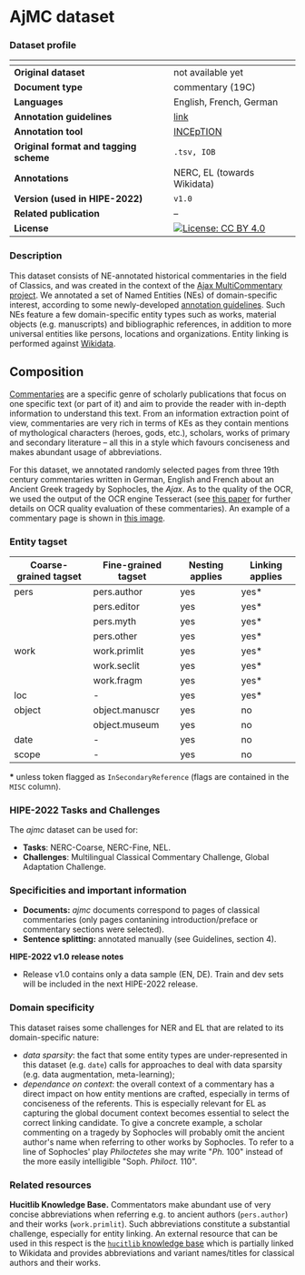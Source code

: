 # AjMC dataset

### Dataset profile

| <!-- -->    | <!-- -->    |
|-------------|-------------|
| **Original dataset**    | not available yet |
| **Document type**       | commentary (19C) |
| **Languages**           | English, French, German |
| **Annotation guidelines** | [link]() |
| **Annotation tool**     | [INCEpTION](https://inception-project.github.io/) |
| **Original format and tagging scheme** |`.tsv, IOB` |
| **Annotations**          | NERC, EL (towards Wikidata) |
| **Version (used in HIPE-2022)**   | `v1.0` |
| **Related publication**               | – |
| **License** | [![License: CC BY 4.0](https://img.shields.io/badge/License-CC_BY_4.0-lightgrey.svg)](https://creativecommons.org/licenses/by/4.0/) |


### Description

This dataset consists of NE-annotated historical commentaries in the field of Classics, and was created in the context of the [Ajax MultiCommentary project](https://mromanello.github.io/ajax-multi-commentary/). We annotated a set of Named Entities (NEs) of domain-specific interest, according to some newly-developed [annotation guidelines](./annotation-guidelines-classics-KEs.pdf). Such NEs feature a few domain-specific entity types such as works, material objects (e.g. manuscripts) and bibliographic references, in addition to more universal entities like persons, locations and organizations. Entity linking is performed against [Wikidata](http://wikidata.org/).

## Composition

[Commentaries](https://en.wikipedia.org/wiki/Commentary_(philology)) are a specific genre of scholarly publications that focus on one specific text (or part of it) and aim to provide the reader with in-depth information to understand this text. From an information extraction point of view, commentaries are very rich in terms of KEs as they contain mentions of mythological characters (heroes, gods, etc.), scholars, works of primary and secondary literature – all this in a style which favours conciseness and makes abundant usage of abbreviations.

For this dataset, we annotated randomly selected pages from three 19th century commentaries written in German, English and French about an Ancient Greek tragedy by Sophocles, the *Ajax*. As to the quality of the OCR, we used the output of the OCR engine Tesseract (see [this paper](https://arxiv.org/abs/2110.06817) for further details on OCR quality evaluation of these commentaries). An example of a commentary page is shown in [this image](ajmc-commentary-layout-regions.png).


### Entity tagset

| Coarse-grained tagset | Fine-grained tagset | Nesting applies | Linking applies | 
| ------| ------------| --------| --------|
| pers | pers.author | yes     | yes\*   |
|  | pers.editor | yes     | yes\*     |
|  | pers.myth | yes     | yes\*     |
|  | pers.other | yes     | yes\*     |
| work | work.primlit | yes | yes\* |
|  | work.seclit | yes | yes\* |
|  | work.fragm | yes | yes\* |
| loc | - | yes | yes\* |
| object | object.manuscr | yes | no |
|  | object.museum | yes | no |
| date | - | yes | no |
| scope | - | yes | no |


**\*** unless token flagged as `InSecondaryReference` (flags are contained in the `MISC` column).

### HIPE-2022 Tasks and Challenges

The *ajmc* dataset can be used for:    

- **Tasks**: NERC-Coarse, NERC-Fine, NEL.
- **Challenges**: Multilingual Classical Commentary Challenge, Global Adaptation Challenge.


### Specificities and important information

- **Documents:** *ajmc* documents correspond to pages of classical commentaries (only pages contanining introduction/preface or commentary sections were selected).
- **Sentence splitting:** annotated manually (see Guidelines, section 4).

**HIPE-2022 v1.0 release notes**

- Release v1.0 contains only a data sample (EN, DE). Train and dev sets will be included in the next HIPE-2022 release.

### Domain specificity

This dataset raises some challenges for NER and EL that are related to its domain-specific nature: 

- *data sparsity*: the fact that some entity types are under-represented in this dataset (e.g. `date`) calls for approaches to deal with data sparsity (e.g. data augmentation, meta-learning);
- *dependance on context*: the overall context of a commentary has a direct impact on how entity mentions are crafted, especially in terms of conciseness of the referents. This is especially relevant for EL as capturing the global document context becomes essential to select the correct linking candidate. To give a concrete example, a scholar commenting on a tragedy by Sophocles will probably omit the ancient author's name when referring to other works by Sophocles. To refer to a line of Sophocles' play *Philoctetes* she may write "*Ph.* 100" instead of the more easily intelligible "Soph. *Philoct.* 110".

### Related resources

**Hucitlib Knowledge Base.** Commentators make abundant use of very concise abbreviations when referring e.g. to ancient authors (`pers.author`) and their works (`work.primlit`). Such abbreviations constitute a substantial challenge, especially for entity linking. An external resource that can be used in this respect is the [`hucitlib` knowledge base](https://hucitlib.readthedocs.io/) which is partially linked to Wikidata and provides abbreviations and variant names/titles for classical authors and their works.